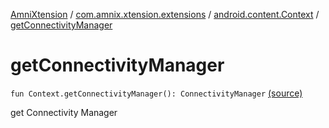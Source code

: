 [AmniXtension](../../index.md) / [com.amnix.xtension.extensions](../index.md) / [android.content.Context](index.md) / [getConnectivityManager](./get-connectivity-manager.md)

# getConnectivityManager

`fun Context.getConnectivityManager(): ConnectivityManager` [(source)](https://github.com/AmniX/AmniXTension/tree/master/AmniXtension/src/main/java/com/amnix/xtension/extensions/ContextExtension.kt#L519)

get Connectivity Manager

